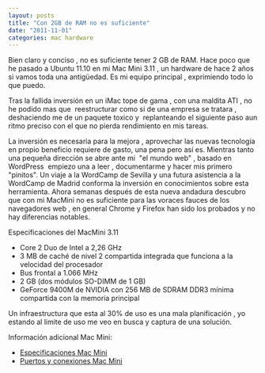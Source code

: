 ```yaml
---
layout: posts
title: "Con 2GB de RAM no es suficiente"
date: "2011-11-01"
categories: mac hardware
---
```


Bien claro y conciso , no es suficiente tener 2 GB de RAM. Hace poco que he pasado a Ubuntu 11.10 en mi Mac Mini 3.11 , un hardware de hace 2 años si vamos toda una antigüedad. Es mi equipo principal , exprimiendo todo lo que puedo.

Tras la fallida inversión en un iMac tope de gama , con una maldita ATI , no he podido mas que  reestructurar como si de una empresa se tratara , deshaciendo me de un paquete toxico y  replanteando el siguiente paso aun ritmo preciso con el que no pierda rendimiento en mis tareas.

La inversión es necesaria para la mejora , aprovechar las nuevas tecnología en propio beneficio requiere de gasto, una pena pero así es. Mientras tanto una pequeña dirección se abre ante mi  "el mundo web" , basado en WordPress  empiezo una a leer , documentarme y hacer mis primero "pinitos". Un viaje a la WordCamp de Sevilla y una futura asistencia a la WordCamp de Madrid conforma la inversión en conocimientos sobre esta herramienta. Ahora semanas después de esta nueva andadura descubro que con mi MacMini no es suficiente para las voraces fauces de los navegadores web , en general Chrome y Firefox han sido los probados y no hay diferencias notables.

Especificaciones del MacMini 3.11

- Core 2 Duo de Intel a 2,26 GHz
- 3 MB de caché de nivel 2 compartida integrada que funciona a la velocidad del procesador
- Bus frontal a 1.066 MHz
- 2 GB (dos módulos SO-DIMM de 1 GB)
- GeForce 9400M de NVIDIA con 256 MB de SDRAM DDR3 mínima compartida con la memoria principal

Un infraestructura que esta al 30% de uso es una mala planificación , yo estando al limite de uso me veo en busca y captura de una solución.

Información adicional Mac Mini:

- [Especificaciones Mac Mini](https://support.apple.com/kb/SP577?viewlocale=es_ES)
- [Puertos y conexiones Mac Mini](https://support.apple.com/kb/HT3478?viewlocale=es_ES)
